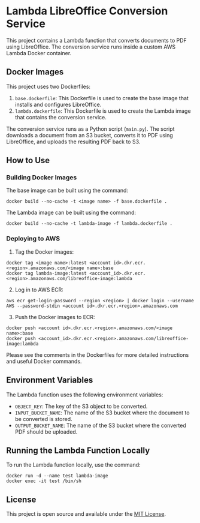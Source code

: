 # Lambda LibreOffice Conversion Service

This project contains a Lambda function that converts documents to PDF using LibreOffice. The conversion service runs inside a custom AWS Lambda Docker container. 

## Docker Images

This project uses two Dockerfiles:

1. `base.dockerfile`: This Dockerfile is used to create the base image that installs and configures LibreOffice.
2. `lambda.dockerfile`: This Dockerfile is used to create the Lambda image that contains the conversion service.

The conversion service runs as a Python script (`main.py`). The script downloads a document from an S3 bucket, converts it to PDF using LibreOffice, and uploads the resulting PDF back to S3.

## How to Use

### Building Docker Images

The base image can be built using the command:
```
docker build --no-cache -t <image name> -f base.dockerfile .
```

The Lambda image can be built using the command:

```
docker build --no-cache -t lambda-image -f lambda.dockerfile .
```

### Deploying to AWS

1. Tag the Docker images:

```
docker tag <image name>:latest <account id>.dkr.ecr.<region>.amazonaws.com/<image name>:base
docker tag lambda-image:latest <account_id>.dkr.ecr.<region>.amazonaws.com/libreoffice-image:lambda
```

2. Log in to AWS ECR:

```
aws ecr get-login-password --region <region> | docker login --username AWS --password-stdin <account id>.dkr.ecr.<region>.amazonaws.com
```

3. Push the Docker images to ECR:

```
docker push <account id>.dkr.ecr.<region>.amazonaws.com/<image name>:base
docker push <account_id>.dkr.ecr.<region>.amazonaws.com/libreoffice-image:lambda
```

Please see the comments in the Dockerfiles for more detailed instructions and useful Docker commands.

## Environment Variables

The Lambda function uses the following environment variables:

- `OBJECT_KEY`: The key of the S3 object to be converted.
- `INPUT_BUCKET_NAME`: The name of the S3 bucket where the document to be converted is stored.
- `OUTPUT_BUCKET_NAME`: The name of the S3 bucket where the converted PDF should be uploaded.

## Running the Lambda Function Locally

To run the Lambda function locally, use the command:

```
docker run -d --name test lambda-image
docker exec -it test /bin/sh
```

## License

This project is open source and available under the [MIT License](LICENSE).
